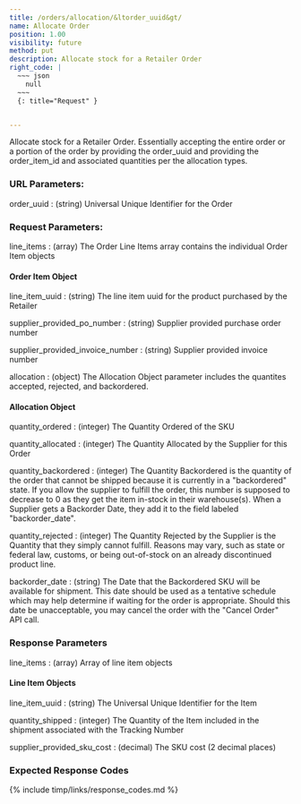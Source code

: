```yaml
---
title: /orders/allocation/&ltorder_uuid&gt/
name: Allocate Order
position: 1.00
visibility: future
method: put
description: Allocate stock for a Retailer Order
right_code: |
  ~~~ json
    null
  ~~~
  {: title="Request" }


---
```

Allocate stock for a Retailer Order. Essentially accepting the entire order or a portion of the order by providing the order_uuid and providing the order_item_id and associated quantities per the allocation types.


### URL Parameters:

order_uuid
: (string) Universal Unique Identifier for the Order

### Request Parameters:

line_items
: (array) The Order Line Items array contains the individual Order Item objects

#### Order Item Object

line_item_uuid
: (string) The line item uuid for the product purchased by the Retailer

supplier_provided_po_number
: (string) Supplier provided purchase order number

supplier_provided_invoice_number
: (string) Supplier provided invoice number

allocation
: (object) The Allocation Object parameter includes the quantites accepted, rejected, and backordered.

#### Allocation Object

quantity_ordered
: (integer) The Quantity Ordered of the SKU

quantity_allocated
: (integer) The Quantity Allocated by the Supplier for this Order

quantity_backordered
: (integer) The Quantity Backordered is the quantity of the order that cannot be shipped because it is currently in a "backordered" state. If you allow the supplier to fulfill the order, this number is supposed to decrease to 0 as they get the item in-stock in their warehouse(s). When a Supplier gets a Backorder Date, they add it to the field labeled "backorder_date".

quantity_rejected
: (integer) The Quantity Rejected by the Supplier is the Quantity that they simply cannot fulfill. Reasons may vary, such as state or federal law, customs, or being out-of-stock on an already discontinued product line.

backorder_date
: (string) The Date that the Backordered SKU will be available for shipment. This date should be used as a tentative schedule which may help determine if waiting for the order is appropriate. Should this date be unacceptable, you may cancel the order with the "Cancel Order" API call.

### Response Parameters

line_items
: (array) Array of line item objects

#### Line Item Objects

line_item_uuid
: (string) The Universal Unique Identifier for the Item

quantity_shipped
: (integer) The Quantity of the Item included in the shipment associated with the Tracking Number

supplier_provided_sku_cost
: (decimal) The SKU cost (2 decimal places)

### Expected Response Codes

{% include timp/links/response_codes.md %}
